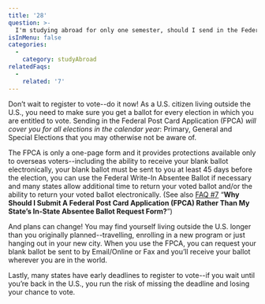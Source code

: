 ```yaml
---
title: '28'
question: >-
  I'm studying abroad for only one semester, should I send in the Federal Post Card Application (FPCA) to register to vote or wait until I get back to the US?
isInMenu: false
categories:
  - 
    category: studyAbroad
relatedFaqs:
  - 
    related: '7'
---
```

Don’t wait to register to vote--do it now! As a U.S. citizen living outside the U.S., you need to make sure you get a ballot for every election in which you are entitled to vote. Sending in the Federal Post Card Application (FPCA) _will cover you for all elections in the calendar year_: Primary, General and Special Elections that you may otherwise not be aware of. 

The FPCA is only a one-page form and it provides protections available only to overseas voters--including the ability to receive your blank ballot electronically, your blank ballot must be sent to you at least 45 days before the election, you can use the Federal Write-In Absentee Ballot if necessary and many states allow additional time to return your voted ballot and/or the ability to return your voted ballot electronically. (See also [FAQ #7](/faqs/7)  “**Why Should I Submit A Federal Post Card Application (FPCA) Rather Than My State’s In-State Absentee Ballot Request Form?**”)

And plans can change! You may find yourself living outside the U.S. longer than you originally planned--travelling, enrolling in a new program or just hanging out in your new city. When you use the FPCA, you can request your blank ballot be sent to by Email/Online or Fax and you’ll receive your ballot wherever you are in the world.

Lastly, many states have early deadlines to register to vote--if you wait until you’re back in the U.S., you run the risk of missing the deadline and losing your chance to vote.
